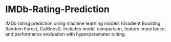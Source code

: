 # IMDb-Rating-Prediction
IMDb rating prediction using machine learning models (Gradient Boosting, Random Forest, CatBoost). Includes model comparison, feature importance, and performance evaluation with hyperparameter tuning.
